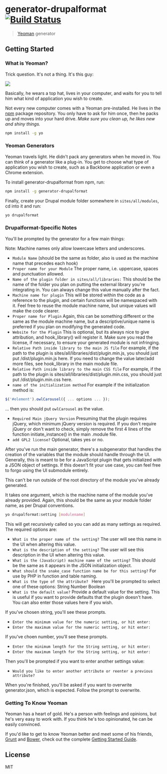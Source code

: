 # generator-drupalformat [![Build Status](https://secure.travis-ci.org/milesblackwood/generator-drupalformat.png?branch=master)](https://travis-ci.org/milesblackwood/generator-drupalformat)

> [Yeoman](http://yeoman.io) generator


## Getting Started

### What is Yeoman?

Trick question. It's not a thing. It's this guy:

![](http://i.imgur.com/JHaAlBJ.png)

Basically, he wears a top hat, lives in your computer, and waits for you to tell him what kind of application you wish to create.

Not every new computer comes with a Yeoman pre-installed. He lives in the [npm](https://npmjs.org) package repository. You only have to ask for him once, then he packs up and moves into your hard drive. *Make sure you clean up, he likes new and shiny things.*

```bash
npm install -g yo
```

### Yeoman Generators

Yeoman travels light. He didn't pack any generators when he moved in. You can think of a generator like a plug-in. You get to choose what type of application you wish to create, such as a Backbone application or even a Chrome extension.

To install generator-drupalformat from npm, run:

```bash
npm install -g generator-drupalformat
```

Finally, create your Drupal module folder somewhere in `sites/all/modules`, cd into it and run:

```bash
yo drupalformat
```

### Drupalformat-Specific Notes

You'll be prompted by the generator for a few main things:

Note: Machine names only allow lowercase letters and underscores.

- `Module Name`
(should be the same as folder, also is used as the machine name that precedes each hook)
- `Proper name for your Module`
The proper name, i.e. uppercase, spaces and punctuation allowed.
- `Name of the plugin folder in sites/all/libraries:`
This should be the name of the folder you plan on putting the external library you're integrating in. You can always change this value manually after the fact.
- `Machine name for plugin`
This will be stored within the code as a reference to the plugin, and certain functions will be namespaced with it. Feel free to reuse the module machine name, but unique values will make the code clearer.
- `Proper name for Plugin`
Again, this can be something different or the same as the module machine name, but a descriptive/unique name is preferred if you plan on modifying the generated code.
- `Website for the Plugin`
This is optional, but its always nice to give attribution, and hook_library() will register it. Make sure you read the license, if necessary, to ensure your generated module is not infringing.
- `Relative Path inside library to the main JS file`
For example, if the path to the plugin is sites/all/libraries/dist/plugin.min.js, you should just put /dist/plugin.min.js here. If you need to change the value later/add more files, see hook_library in the main module file.
- `Relative Path inside library to the main CSS file`
For example, if the path to the plugin is sites/all/libraries/dist/plugin.min.css, you should just put /dist/plugin.min.css here.
- `name of the initialization method`
For example if the initialization method is:
```js
$('#element').owlCarousel({ ... options ... });
```
... then you should put `owlCarousel` as the value.
- `Required Main jQuery Version`
Presuming that the plugin requires jQuery, which minimum jQuery version is required.
If you don't require jQuery or don't want to check, simply remove the first 4 lines of the function initiate_instance() in the main .module file.
- `add GPL2 license?`
Optional, takes yes or no.

After you've run the main generator, there's a subgenerator that handles the creation of the variables that the module should handle through the UI.
Generally, this is meant to be for a JavaScript plugin that gets initialized with a JSON object of settings. If this doesn't fit your use case, you can feel free to forgo using the UI submodule entirely.

This can't be run outside of the root directory of the module you've already generated.

It takes one argument, which is the machine name of the module you've already provided. Again, this should be the same as your module folder name, as per Drupal conventions.

```bash
yo drupalformat:setting [modulename]
```

This will get recursively called so you can add as many settings as required. The required options are:

- `What is the proper name of the setting?`
The user will see this name in the UI when altering this value.
- `What is the description of the setting?`
The user will see this description in the UI when altering this value.
- `What is the (JavaScript) machine name of the setting?`
This should be the same as it appears in the JSON initialization object.
- `What should the snake_case function name be for this setting?`
For use by PHP in function and table naming.
- `What is the type of the attribute? `
Here you'll be prompted to select one of these options:
String
Number
Boolean
- `What is the default value?`
Provide a default value for the setting. This is useful if you want to provide defaults that the plugin doesn't have. You can also enter those values here if you wish.

If you've chosen string, you'll see these prompts.
- `Enter the minimum value for the numeric setting, or hit enter:`
- `Enter the maximum value for the numeric setting, or hit enter:`

If you've choen number, you'll see these prompts.
- `Enter the minimum length for the String setting, or hit enter:`
- `Enter the maximum length for the String setting, or hit enter:`

Then you'll be prompted if you want to enter another settings value:
- `Would you like to enter another attribute or reenter a previous attribute?`

When you're finished, you'll be asked if you want to overwrite generator.json, which is expected. Follow the prompt to overwrite.

### Getting To Know Yeoman

Yeoman has a heart of gold. He's a person with feelings and opinions, but he's very easy to work with. If you think he's too opinionated, he can be easily convinced.

If you'd like to get to know Yeoman better and meet some of his friends, [Grunt](http://gruntjs.com) and [Bower](http://bower.io), check out the complete [Getting Started Guide](https://github.com/yeoman/yeoman/wiki/Getting-Started).


## License

MIT
